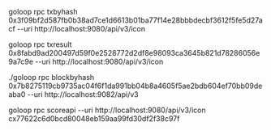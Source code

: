 goloop rpc txbyhash 0x3f09bf2d587fb0b38ad7ce1d6613b01ba77f14e28bbbdecbf3612f5fe5d27acf --uri http://localhost:9080/api/v3/icon

goloop rpc txresult 0x8fabd9ad200497d59f0e2528772d2df8e98093ca3645b821d78286056e9a7c9e --uri http://localhost:9080/api/v3/icon

./goloop rpc blockbyhash 0x7b8275119cb9735ac04f6f1da991bb04b8a4605f5ae2bdb604ef70bb09deaba0 --uri http://localhost:9082/api/v3

goloop rpc scoreapi --uri http://localhost:9080/api/v3/icon cx77622c6d0bcd80048eb159aa99fd30df2f38c97f
